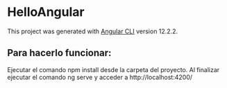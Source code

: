 # HelloAngular

This project was generated with [Angular CLI](https://github.com/angular/angular-cli) version 12.2.2.

## Para hacerlo funcionar:
Ejecutar el comando npm install desde la carpeta del proyecto.
Al finalizar ejecutar el comando ng serve y acceder a http://localhost:4200/
